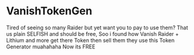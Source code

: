 # VanishTokenGen
Tired of seeing so many Raider but yet want you to pay to use them? That us plain SELFISH and should be free, Soo i found how Vanish Raider + Lithium and more get there Token then sell them they use this Token Generator muahahaha Now its FREE
